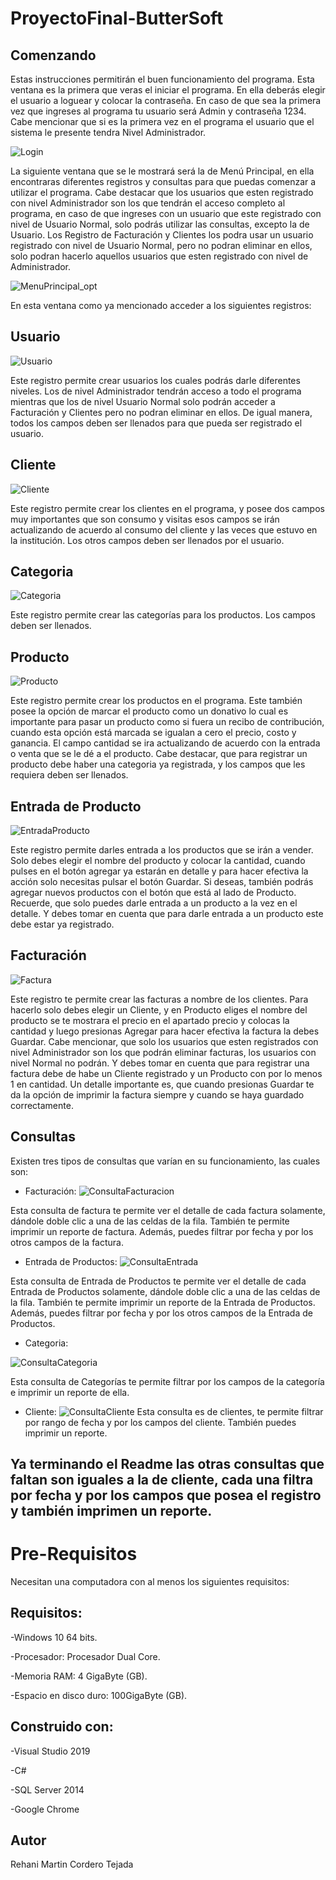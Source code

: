 # ProyectoFinal-ButterSoft
## Comenzando
Estas instrucciones permitirán el buen funcionamiento del programa. Esta ventana es la primera que veras el iniciar el programa. En ella 
deberás elegir el usuario a loguear y colocar la contraseña. En caso de que sea la primera vez que ingreses al programa tu usuario será Admin y contraseña 1234. Cabe mencionar que si es la primera vez en el programa el usuario que el sistema le presente tendra Nivel Administrador.


![Login](https://user-images.githubusercontent.com/54560358/69479993-023ff900-0dda-11ea-908f-a481dfb08c8f.JPG)

La siguiente ventana que se le mostrará será la de Menú Principal, en ella encontraras diferentes registros y consultas para que puedas comenzar a utilizar el programa. Cabe destacar que los usuarios que esten registrado con nivel Administrador son los que tendrán el acceso completo al programa, en caso de que ingreses con un usuario que este registrado con nivel de Usuario Normal, solo podrás utilizar las consultas, excepto la de Usuario. Los Registro de Facturación y Clientes los podra usar un usuario registrado con nivel de Usuario Normal, pero no podran eliminar en ellos, solo podran hacerlo aquellos usuarios que esten registrado con nivel de Administrador.

![MenuPrincipal_opt](https://user-images.githubusercontent.com/54560358/69480267-6bc10700-0ddc-11ea-9e6f-3915d9795a8e.jpg)

En esta ventana como ya mencionado acceder a los siguientes registros:

## Usuario

![Usuario](https://user-images.githubusercontent.com/54560358/69480389-61ebd380-0ddd-11ea-80f9-445a439be847.JPG)

Este registro permite crear usuarios los cuales podrás darle diferentes niveles. Los de nivel Administrador tendrán acceso a todo el programa mientras que los de nivel Usuario Normal solo podrán acceder a Facturación y Clientes pero no podran eliminar en ellos. De igual manera, todos los campos deben ser llenados para que pueda ser registrado el usuario.

## Cliente

![Cliente](https://user-images.githubusercontent.com/54560358/69480595-25b97280-0ddf-11ea-84eb-e0959753d893.JPG)

Este registro permite crear los clientes en el programa, y posee dos campos muy importantes que son consumo y visitas esos campos se irán actualizando de acuerdo al consumo del cliente y las veces que estuvo en la institución. Los otros campos deben ser llenados por el usuario.

## Categoria

![Categoria](https://user-images.githubusercontent.com/54560358/69480791-ee4bc580-0de0-11ea-942b-8a45788052a8.JPG)


Este registro permite crear las categorías para los productos. Los campos deben ser llenados.

## Producto
![Producto](https://user-images.githubusercontent.com/54560358/69480677-1129aa00-0de0-11ea-8b86-650c1a4a9e3b.JPG)

Este registro permite crear los productos en el programa. Este también posee la opción de marcar el producto como un donativo lo cual es importante para pasar un producto como si fuera un recibo de contribución, cuando esta opción está marcada se igualan a cero el precio, costo y ganancia. El campo cantidad se ira actualizando de acuerdo con la entrada o venta que se le dé a el producto. Cabe destacar, que para registrar un producto debe haber una categoria ya registrada, y los campos que les requiera deben ser llenados.
## Entrada de Producto

![EntradaProducto](https://user-images.githubusercontent.com/54560358/69480827-539fb680-0de1-11ea-9d82-71ba686cfc27.JPG)

Este registro permite darles entrada a los productos que se irán a vender. Solo debes elegir el nombre del producto y colocar la cantidad, cuando pulses en el botón agregar ya estarán en detalle y para hacer efectiva la acción solo necesitas pulsar el botón Guardar. Si deseas, también podrás agregar nuevos productos con el botón que está al lado de Producto.
Recuerde, que solo puedes darle entrada a un producto a la vez en el detalle. Y debes tomar en cuenta que para darle entrada a un producto este debe estar ya registrado.

## Facturación

![Factura](https://user-images.githubusercontent.com/54560358/69480979-38ce4180-0de3-11ea-9bd3-11262db9f114.JPG)

Este registro te permite crear las facturas a nombre de los clientes. Para hacerlo solo debes elegir un Cliente, y en Producto eliges el nombre del producto se te mostrara el precio en el apartado precio y colocas la cantidad y luego presionas Agregar para hacer efectiva la factura la debes Guardar.
Cabe mencionar, que solo los usuarios que esten registrados con nivel Administrador son los que podrán eliminar facturas, los usuarios con nivel Normal no podrán. Y debes tomar en cuenta que para registrar una factura debe de habe un Cliente registrado y un Producto con por lo menos 1 en cantidad.
Un detalle importante es, que cuando presionas Guardar te da la opción de imprimir la factura siempre y cuando se haya guardado correctamente.

## Consultas
Existen tres tipos de consultas que varían en su funcionamiento, las cuales son:

- Facturación:
![ConsultaFacturacion](https://user-images.githubusercontent.com/54560358/69482644-74bdd280-0df4-11ea-9cd1-87a14cbf02b4.JPG)

Esta consulta de factura te permite ver el detalle de cada factura solamente, dándole doble clic a una de las celdas de la fila. También te permite imprimir un reporte de factura. Además, puedes filtrar por fecha y por los otros campos de la factura.

- Entrada de Productos:
![ConsultaEntrada](https://user-images.githubusercontent.com/54560358/69482695-f57cce80-0df4-11ea-8d1f-555866e5535e.JPG)

Esta consulta de Entrada de Productos te permite ver el detalle de cada Entrada de Productos solamente, dándole doble clic a una de las celdas de la fila. También te permite imprimir un reporte de la Entrada de Productos. Además, puedes filtrar por fecha y por los otros campos de la Entrada de Productos.


- Categoria:



![ConsultaCategoria](https://user-images.githubusercontent.com/54560358/69483523-a2a81480-0dfe-11ea-9e33-21f0776c4c41.JPG)



Esta consulta de Categorías te permite filtrar por los campos de la categoría e imprimir un reporte de ella.
 
 - Cliente:
![ConsultaCliente](https://user-images.githubusercontent.com/54560358/69483561-3679e080-0dff-11ea-9f48-a89207f9381e.JPG)
Esta consulta es de clientes, te permite filtrar por rango de fecha y por los campos del cliente. También puedes imprimir un reporte.

## Ya terminando el Readme las otras consultas que faltan son iguales a la de cliente, cada una filtra por fecha y por los campos que posea el registro y también imprimen un reporte.

# Pre-Requisitos
Necesitan una computadora con al menos los siguientes requisitos:

## Requisitos:
 -Windows 10 64 bits.

-Procesador: Procesador Dual Core.

-Memoria RAM: 4 GigaByte (GB).

-Espacio en disco duro: 100GigaByte (GB).
 
## Construido con:
-Visual Studio 2019 

-C#

-SQL Server 2014

-Google Chrome

## Autor
Rehani Martin Cordero Tejada

